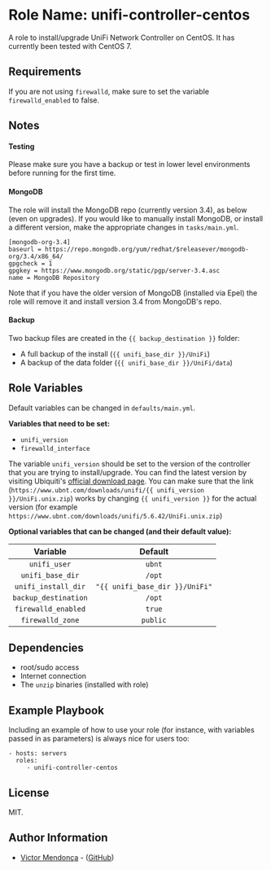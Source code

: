 Role Name: unifi-controller-centos
=========

A role to install/upgrade UniFi Network Controller on CentOS. It has currently been tested with CentOS 7.

Requirements
------------

If you are not using `firewalld`, make sure to set the variable `firewalld_enabled` to false.

Notes
---

#### Testing

Please make sure you have a backup or test in lower level environments before running for the first time.

#### MongoDB

The role will install the MongoDB repo (currently version 3.4), as below (even on upgrades). If you would like to manually install MongoDB, or install a different version, make the appropriate changes in `tasks/main.yml`.

```none
[mongodb-org-3.4]
baseurl = https://repo.mongodb.org/yum/redhat/$releasever/mongodb-org/3.4/x86_64/
gpgcheck = 1
gpgkey = https://www.mongodb.org/static/pgp/server-3.4.asc
name = MongoDB Repository
```

Note that if you have the older version of MongoDB (installed via Epel) the role will remove it and install version 3.4 from MongoDB's repo.

#### Backup

Two backup files are created in the `{{ backup_destination }}` folder:
+ A full backup of the install (`{{ unifi_base_dir }}/UniFi`)
+ A backup of the data folder (`{{ unifi_base_dir }}/UniFi/data`)

Role Variables
--------------

Default variables can be changed in `defaults/main.yml`.

**Variables that need to be set:**
+ `unifi_version`
+ `firewalld_interface`


The variable `unifi_version` should be set to the version of the controller that you are trying to install/upgrade. You can find the latest version by visiting Ubiquiti's [official download page](https://www.ui.com/download/unifi/default/default/). You can make sure that the link (`https://www.ubnt.com/downloads/unifi/{{ unifi_version }}/UniFi.unix.zip`) works by changing `{{ unifi_version }}` for the actual version (for example `https://www.ubnt.com/downloads/unifi/5.6.42/UniFi.unix.zip`)

**Optional variables that can be changed (and their default value):**

| Variable | Default |
|:----:|:----:|
| `unifi_user` | `ubnt` |
| `unifi_base_dir` | `/opt` |
| `unifi_install_dir` | `"{{ unifi_base_dir }}/UniFi"` |
| `backup_destination` | `/opt` |
| `firewalld_enabled` | `true` |
| `firewalld_zone` | `public` |


Dependencies
------------

+ root/sudo access
+ Internet connection
+ The `unzip` binaries (installed with role)

Example Playbook
----------------

Including an example of how to use your role (for instance, with variables passed in as parameters) is always nice for users too:

    - hosts: servers
      roles:
         - unifi-controller-centos

License
-------

MIT.

Author Information
------------------

- [Victor Mendonça](https://victormendonca.com/) - ([GitHub](https://github.com/victorbrca))
